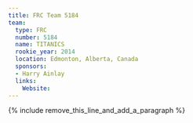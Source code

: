 ```yaml
---
title: FRC Team 5184
team:
  type: FRC
  number: 5184
  name: TITANICS
  rookie_year: 2014
  location: Edmonton, Alberta, Canada
  sponsors:
  - Harry Ainlay
  links:
    Website:
---
```


{% include remove_this_line_and_add_a_paragraph %}